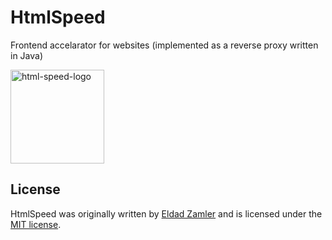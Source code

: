 # HtmlSpeed
Frontend accelarator for websites (implemented as a reverse proxy written in Java)

<img src="https://cloud.githubusercontent.com/assets/6310421/12713473/9b31590c-c8d7-11e5-9ec5-065b62b34331.png" height="150" alt="html-speed-logo">

## License

HtmlSpeed was originally written by [Eldad Zamler](http://www.timelypick.com/play-solitaire) and is
licensed under the [MIT license](LICENSE).
